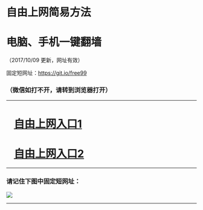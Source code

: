 ﻿# 自由上网简易方法

# 电脑、手机一键翻墙

（2017/10/09 更新，网址有效）

固定短网址：https://git.io/free99

### （微信如打不开，请转到浏览器打开）


***





# &nbsp;&nbsp; <a href="http://ft2783023385.fwq-tz-1001.info/fwqtz01.html?t=100900123678 " target="_blank">自由上网入口1</a>
# &nbsp;&nbsp; <a href="http://ft2526728504.fwq-tz-1002.info/fwqtz02.html?t=10090012330 " target="_blank">自由上网入口2</a>
***

### 请记住下图中固定短网址：

<img src="https://s3-us-west-2.amazonaws.com/fwq-1001/yjfq-20170905okok.png" /> 


***

